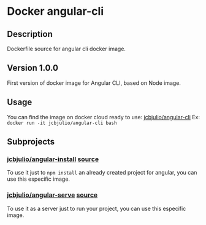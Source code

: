 # Docker angular-cli

## Description
Dockerfile source for angular cli docker image.

## Version 1.0.0
First version of docker image for Angular CLI, based on Node image.

## Usage
You can find the image on docker cloud ready to use: [jcbjulio/angular-cli](https://cloud.docker.com/swarm/jcbjulio/repository/docker/jcbjulio/angular-cli)
Ex: `docker run -it jcbjulio/angular-cli bash`

## Subprojects
### [jcbjulio/angular-install](https://cloud.docker.com/swarm/jcbjulio/repository/docker/jcbjulio/angular-install) [source](https://github.com/jcbjulio/angular-install)
To use it just to `npm install` an already created project for angular, you can use this especific image.
### [jcbjulio/angular-serve](https://cloud.docker.com/swarm/jcbjulio/repository/docker/jcbjulio/angular-serve) [source](https://github.com/jcbjulio/angular-serve)
To use it as a server just to run your project, you can use this especific image.
